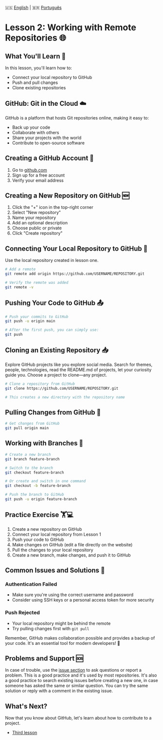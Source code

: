 🇺🇸 [English](./LESSON_TWO.md) | 🇧🇷 [Português](./pt-br/LESSON_TWO.md)

# Lesson 2: Working with Remote Repositories 🌐

## What You'll Learn 🎯
In this lesson, you'll learn how to:
- Connect your local repository to GitHub
- Push and pull changes
- Clone existing repositories

## GitHub: Git in the Cloud ☁️
GitHub is a platform that hosts Git repositories online, making it easy to:
- Back up your code
- Collaborate with others
- Share your projects with the world
- Contribute to open-source software

## Creating a GitHub Account 📝
1. Go to [github.com](https://github.com)
2. Sign up for a free account
3. Verify your email address

## Creating a New Repository on GitHub 🆕
1. Click the "+" icon in the top-right corner
2. Select "New repository"
3. Name your repository
4. Add an optional description
5. Choose public or private
6. Click "Create repository"

## Connecting Your Local Repository to GitHub 🔗
Use the local repository created in lesson one.

```bash
# Add a remote
git remote add origin https://github.com/USERNAME/REPOSITORY.git

# Verify the remote was added
git remote -v
```

## Pushing Your Code to GitHub 📤

```bash
# Push your commits to GitHub
git push -u origin main

# After the first push, you can simply use:
git push
```

## Cloning an Existing Repository 📥
Explore GitHub projects like you explore social media. Search for themes, people, technologies, read the README.md of projects, let your curiosity guide you. Choose a project to clone—any project.

```bash
# Clone a repository from GitHub
git clone https://github.com/USERNAME/REPOSITORY.git

# This creates a new directory with the repository name
```

## Pulling Changes from GitHub 🔄

```bash
# Get changes from GitHub
git pull origin main
```

## Working with Branches 🌿

```bash
# Create a new branch
git branch feature-branch

# Switch to the branch
git checkout feature-branch

# Or create and switch in one command
git checkout -b feature-branch

# Push the branch to GitHub
git push -u origin feature-branch
```

## Practice Exercise 🏋️💻
1. Create a new repository on GitHub
2. Connect your local repository from Lesson 1
3. Push your code to GitHub
4. Make changes on GitHub (edit a file directly on the website)
5. Pull the changes to your local repository
6. Create a new branch, make changes, and push it to GitHub

## Common Issues and Solutions 🔧

### Authentication Failed
- Make sure you're using the correct username and password
- Consider using SSH keys or a personal access token for more security

### Push Rejected
- Your local repository might be behind the remote
- Try pulling changes first with `git pull`

Remember, GitHub makes collaboration possible and provides a backup of your code. It's an essential tool for modern developers! 🚀

## Problems and Support 🆘

In case of trouble, use the [issue section](https://github.com/Douglas019BR/git-sensei/issues) to ask questions or report a problem. This is a good practice and it's used by most repositories. It's also a good practice to search existing issues before creating a new one, in case someone has asked the same or similar question. You can try the same solution or reply with a comment in the existing issue.


## What's Next?

Now that you know about GitHub, let's learn about how to contribute to a project.

- [Third lesson](./LESSON_THREE.md)
